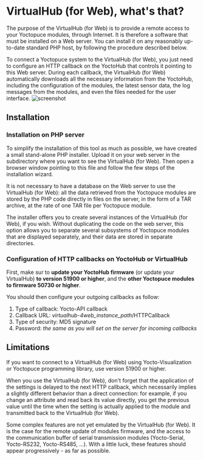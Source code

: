VirtualHub (for Web), what's that?
==================================

The purpose of the VirtualHub (for Web) is to provide a remote access to your Yoctopuce modules, 
through Internet. It is therefore a software that must be installed on a Web server. 
You can install it on any reasonably up-to-date standard PHP host, by following the procedure 
described below.

To connect a Yoctopuce system to the VirtualHub (for Web), you just need to configure an HTTP 
callback on the YoctoHub that controls it pointing to this Web server. During each callback,
the VirtualHub (for Web) automatically downloads all the necessary information from the 
YoctoHub, including the configuration of the modules, the latest sensor data, the log 
messages from the modules, and even the files needed for the user interface.
![screenshot](https://www.yoctopuce.com/pubarchive/2022-11/vhub4web-device-list-big_1.png)

## Installation

### Installation on PHP server

To simplify the installation of this tool as much as possible, we have created a small 
stand-alone PHP installer. Upload it on your web server in the subdirectory where you
want to see the VirtualHub (for Web). Then open a browser window pointing to this file 
and follow the few steps of the installation wizard.

It is not necessary to have a database on the Web server to use the VirtualHub (for Web): 
all the data retrieved from the Yoctopuce modules are stored by the PHP code directly in 
files on the server, in the form of a TAR archive, at the rate of one TAR file per 
Yoctopuce module.

The installer offers you to create several instances of the VirtualHub (for Web), 
if you wish. Without duplicating the code on the web server, this option allows 
you to separate several subsystems of Yoctopuce modules that are displayed 
separately, and their data are stored in separate directories.

### Configuration of HTTP callbacks on YoctoHub or VirtualHub

First, make sur to **update your YoctoHub firmware** (or
update your VirtualHub) **to version 51900 or higher**, and the **other Yoctopuce modules to
firmware 50730 or higher**.

You should then configure your outgoing callbacks as follow:
1. Type of callback: Yocto-API callback
2. Callback URL: *_virtualhub-4web_instance_path_*/HTTPCallback
3. Type of security: MD5 signature
4. Password: *the same as you will set on the server for incoming callbacks*

## Limitations

If you want to connect to a VirtualHub (for Web) using Yocto-Visualization or
Yoctopuce programming library, use version 51900 or higher.

When you use the VirtualHub (for Web), don't forget that the application of the settings 
is delayed to the next HTTP callback, which necessarily implies a slightly different 
behavior than a direct connection: for example, if you change an attribute and read 
back its value directly, you get the previous value until the time when the setting 
is actually applied to the module and transmitted back to the VirtualHub (for Web).

Some complex features are not yet emulated by the VirtualHub (for Web). It is the 
case for the remote update of modules firmware, and the access to the communication 
buffer of serial transmission modules (Yocto-Serial, Yocto-RS232, Yocto-RS485, ...). 
With a little luck, these features should appear progressively - as far as possible.
